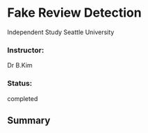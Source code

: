 # Fake Review Detection

 Independent Study
 Seattle University
### Instructor: 
Dr B.Kim
### Status: 
completed

## Summary
